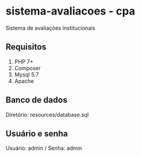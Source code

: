 # sistema-avaliacoes - cpa
Sistema de avaliações institucionais

## Requisitos
1. PHP 7+
2. Composer
3. Mysql 5.7
4. Apache

## Banco de dados 
Diretório: resources/database.sql

## Usuário e senha
Usuário: admin / Senha: admin

